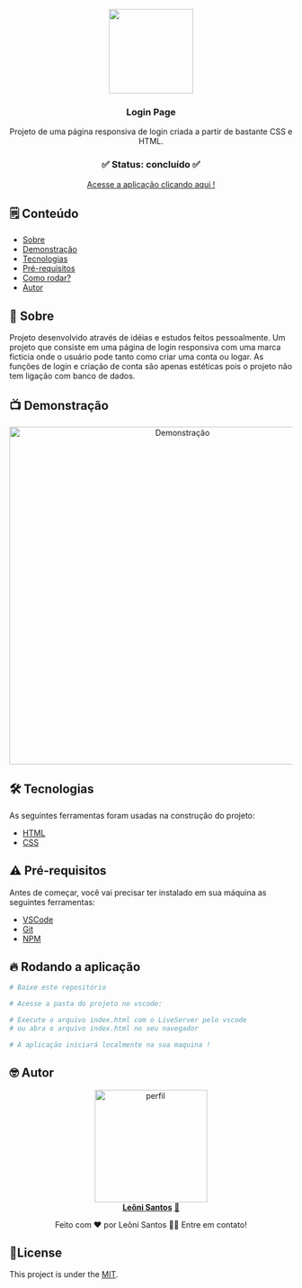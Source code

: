 <p align="center"><img src="readme/Logo.png" width="150px"></p>

<div align="center">
	<h3 align="center">Login Page</h3>
	<p align="center">Projeto de uma página responsiva de login criada a partir de bastante CSS e HTML.</p>
</div>
<h3  align="center">
		✅ Status: concluído ✅
</h3>
<div align="center">
<a href="#">Acesse a aplicação clicando aqui !</a>
</div>

## 🗒️ Conteúdo

- [Sobre](#-Sobre)
- [Demonstração](#-Demonstração)
- [Tecnologias](#-tecnologias)
- [Pré-requisitos](#-Pré-requisitos)
- [Como rodar?](#-Rodando-a-aplicação)
- [Autor](#-Autor)

## 📖 Sobre
Projeto desenvolvido através de idéias e estudos feitos pessoalmente. Um projeto que consiste em uma página de login responsiva com uma marca ficticia onde o usuário pode tanto como criar uma conta ou logar. As funções de login e criação de conta são apenas estéticas pois o projeto não tem ligação com banco de dados.

## 📺 Demonstração

<p align="center">
  <img alt="Demonstração" src="https://user-images.githubusercontent.com/110071892/197017459-d745555a-7d78-4b14-9a0c-096c361e7352.png" width="600">
</p>

## 🛠 Tecnologias

As seguintes ferramentas foram usadas na construção do projeto:

- [HTML](https://developer.mozilla.org/pt-BR/docs/Web/HTML)
- [CSS](https://developer.mozilla.org/pt-BR/docs/Web/CSS)

## ⚠️ Pré-requisitos

Antes de começar, você vai precisar ter instalado em sua máquina as seguintes ferramentas:

- [VSCode](https://code.visualstudio.com/)
- [Git](https://git-scm.com)
- [NPM](https://www.npmjs.com)


## 🔥 Rodando a aplicação

```bash
# Baixe este repositório

# Acesse a pasta do projeto no vscode:

# Execute o arquivo index.html com o LiveServer pelo vscode
# ou abra o arquivo index.html no seu navegador

# A aplicação iniciará localmente na sua maquina !
```

<!-- AUTOR -->

## 🤓 Autor

<div align="center" >
<a href="https://www.linkedin.com/in/leonisantos/">
 <img src="#" width="200px;" alt="perfil"/>
 <br />
 <b>Leôni Santos</b></a> <a href="https://www.linkedin.com/in/leonisantos/" title="Linkedin">🚀
</a>

Feito com ❤️ por Leôni Santos 👋🏽 Entre em contato!

</div>

## 📕License

This project is under the [MIT](./LICENSE).

